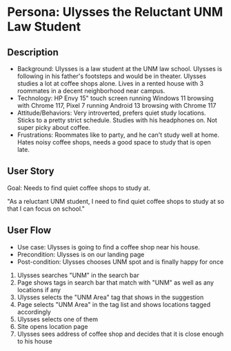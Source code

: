 # Persona: Ulysses the Reluctant UNM Law Student


## Description
* Background: Ulysses is a law student at the UNM law school. Ulysses is following in his father's footsteps and would be in theater. Ulysses studies a lot at coffee shops alone. Lives in a rented house with 3 roommates in a decent neighborhood near campus.
* Technology: HP Envy 15" touch screen running Windows 11 browsing with Chrome 117, Pixel 7 running Android 13 browsing with Chrome 117
* Attitude/Behaviors: Very introverted, prefers quiet study locations. Sticks to a pretty strict schedule. Studies with his headphones on. Not super picky about coffee.
* Frustrations: Roommates like to party, and he can't study well at home. Hates noisy coffee shops, needs a good space to study that is open late.

## User Story
Goal: Needs to find quiet coffee shops to study at.

"As a reluctant UNM student, I need to find quiet coffee shops to study at so that I can focus on school."

## User Flow
* Use case: Ulysses is going to find a coffee shop near his house.
* Precondition: Ulysses is on our landing page
* Post-condition: Ulysses chooses UNM spot and is finally happy for once

1. Ulysses searches "UNM" in the search bar
2. Page shows tags in search bar that match with "UNM" as well as any locations if any
3. Ulysses selects the "UNM Area" tag that shows in the suggestion
4. Page selects "UNM Area" in the tag list and shows locations tagged accordingly
5. Ulysses selects one of them
6. Site opens location page
7. Ulysses sees address of coffee shop and decides that it is close enough to his house